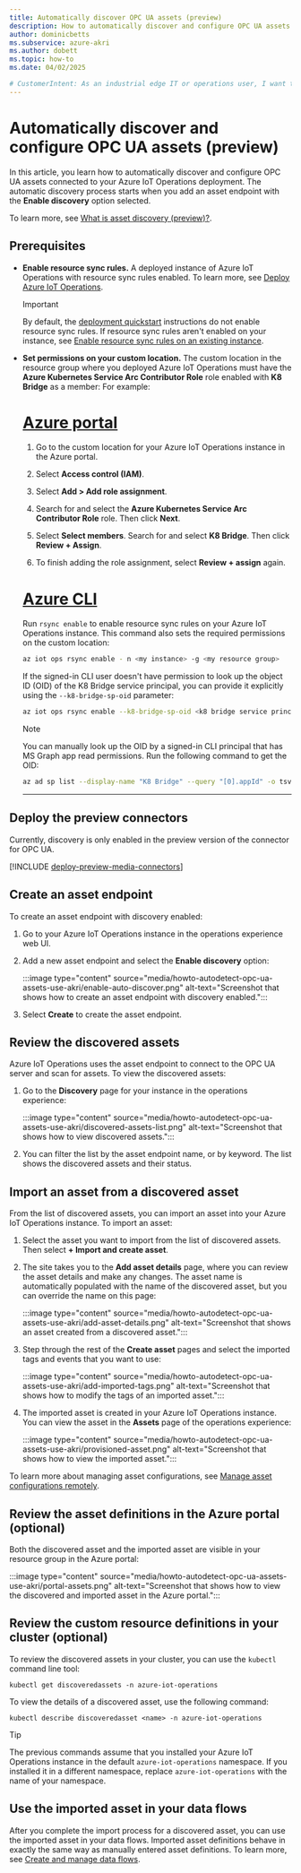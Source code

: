 ```yaml
---
title: Automatically discover OPC UA assets (preview)
description: How to automatically discover and configure OPC UA assets at the edge
author: dominicbetts
ms.subservice: azure-akri
ms.author: dobett
ms.topic: how-to 
ms.date: 04/02/2025

# CustomerIntent: As an industrial edge IT or operations user, I want to discover and create OPC UA assets in my industrial edge environment so that I can reduce manual configuration overhead. 
---
```


# Automatically discover and configure OPC UA assets (preview)

In this article, you learn how to automatically discover and configure OPC UA assets connected to your Azure IoT Operations deployment. The automatic discovery process starts when you add an asset endpoint with the **Enable discovery** option selected.

To learn more, see [What is asset discovery (preview)?](overview-akri.md).

## Prerequisites

- **Enable resource sync rules.** A deployed instance of Azure IoT Operations with resource sync rules enabled. To learn more, see [Deploy Azure IoT Operations](../deploy-iot-ops/overview-deploy.md).

    > [!IMPORTANT]
    > By default, the [deployment quickstart](../get-started-end-to-end-sample/quickstart-deploy.md) instructions do not enable resource sync rules. If resource sync rules aren't enabled on your instance, see [Enable resource sync rules on an existing instance](../troubleshoot/troubleshoot.md#you-want-to-enable-resource-sync-rules-on-an-existing-instance).

- **Set permissions on your custom location.** The custom location in the resource group where you deployed Azure IoT Operations must have the **Azure Kubernetes Service Arc Contributor Role** role enabled with **K8 Bridge** as a member: For example:

    # [Azure portal](#tab/portal)

    1. Go to the custom location for your Azure IoT Operations instance in the Azure portal.

    1. Select **Access control (IAM)**.

    1. Select **Add > Add role assignment**.

    1. Search for and select the **Azure Kubernetes Service Arc Contributor Role** role. Then click **Next**.

    1. Select **Select members**. Search for and select **K8 Bridge**. Then click **Review + Assign**.

    1. To finish adding the role assignment, select **Review + assign** again.

    # [Azure CLI](#tab/cli)

    Run `rsync enable` to enable resource sync rules on your Azure IoT Operations instance. This command also sets the required permissions on the custom location:

    ```bash
    az iot ops rsync enable - n <my instance> -g <my resource group>
    ```

    If the signed-in CLI user doesn't have permission to look up the object ID (OID) of the K8 Bridge service principal, you can provide it explicitly using the `--k8-bridge-sp-oid` parameter:

    ```bash
    az iot ops rsync enable --k8-bridge-sp-oid <k8 bridge service principal object ID>
    ```

    > [!NOTE]
    > You can manually look up the OID by a signed-in CLI principal that has MS Graph app read permissions. Run the following command to get the OID:
    > 
    > ```bash
    > az ad sp list --display-name "K8 Bridge" --query "[0].appId" -o tsv
    > ```

    ---

## Deploy the preview connectors

Currently, discovery is only enabled in the preview version of the connector for OPC UA.

[!INCLUDE [deploy-preview-media-connectors](../includes/deploy-preview-media-connectors.md)]

## Create an asset endpoint

To create an asset endpoint with discovery enabled:

1. Go to your Azure IoT Operations instance in the operations experience web UI.

1. Add a new asset endpoint and select the **Enable discovery** option:

    :::image type="content" source="media/howto-autodetect-opc-ua-assets-use-akri/enable-auto-discover.png" alt-text="Screenshot that shows how to create an asset endpoint with discovery enabled.":::

1. Select **Create** to create the asset endpoint.

## Review the discovered assets

Azure IoT Operations uses the asset endpoint to connect to the OPC UA server and scan for assets. To view the discovered assets:

1. Go to the **Discovery** page for your instance in the operations experience:

    :::image type="content" source="media/howto-autodetect-opc-ua-assets-use-akri/discovered-assets-list.png" alt-text="Screenshot that shows how to view discovered assets.":::

1. You can filter the list by the asset endpoint name, or by keyword. The list shows the discovered assets and their status.

## Import an asset from a discovered asset

From the list of discovered assets, you can import an asset into your Azure IoT Operations instance. To import an asset:

1. Select the asset you want to import from the list of discovered assets. Then select **+ Import and create asset**.

1. The site takes you to the **Add asset details** page, where you can review the asset details and make any changes. The asset name is automatically populated with the name of the discovered asset, but you can override the name on this page:

    :::image type="content" source="media/howto-autodetect-opc-ua-assets-use-akri/add-asset-details.png" alt-text="Screenshot that shows an asset created from a discovered asset.":::

1. Step through the rest of the **Create asset** pages and select the imported tags and events that you want to use:

    :::image type="content" source="media/howto-autodetect-opc-ua-assets-use-akri/add-imported-tags.png" alt-text="Screenshot that shows how to modify the tags of an imported asset.":::

1. The imported asset is created in your Azure IoT Operations instance. You can view the asset in the **Assets** page of the operations experience:

    :::image type="content" source="media/howto-autodetect-opc-ua-assets-use-akri/provisioned-asset.png" alt-text="Screenshot that shows how to view the imported asset.":::

To learn more about managing asset configurations, see [Manage asset configurations remotely](howto-configure-opcua.md).

## Review the asset definitions in the Azure portal (optional)

Both the discovered asset and the imported asset are visible in your resource group in the Azure portal:

:::image type="content" source="media/howto-autodetect-opc-ua-assets-use-akri/portal-assets.png" alt-text="Screenshot that shows how to view the discovered and imported asset in the Azure portal.":::

## Review the custom resource definitions in your cluster (optional)

To review the discovered assets in your cluster, you can use the `kubectl` command line tool:

```console
kubectl get discoveredassets -n azure-iot-operations
```

To view the details of a discovered asset, use the following command:

```console
kubectl describe discoveredasset <name> -n azure-iot-operations
```

> [!TIP]
> The previous commands assume that you installed your Azure IoT Operations instance in the default `azure-iot-operations` namespace. If you installed it in a different namespace, replace `azure-iot-operations` with the name of your namespace.

## Use the imported asset in your data flows

After you complete the import process for a discovered asset, you can use the imported asset in your data flows. Imported asset definitions behave in exactly the same way as manually entered asset definitions. To learn more, see [Create and manage data flows](../connect-to-cloud/howto-create-dataflow.md).
